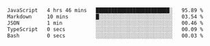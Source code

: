 
<!--START_SECTION:waka-->

```txt
JavaScript   4 hrs 46 mins   ████████████████████████░   95.89 %
Markdown     10 mins         █░░░░░░░░░░░░░░░░░░░░░░░░   03.54 %
JSON         1 min           ░░░░░░░░░░░░░░░░░░░░░░░░░   00.46 %
TypeScript   0 secs          ░░░░░░░░░░░░░░░░░░░░░░░░░   00.09 %
Bash         0 secs          ░░░░░░░░░░░░░░░░░░░░░░░░░   00.03 %
```

<!--END_SECTION:waka-->
